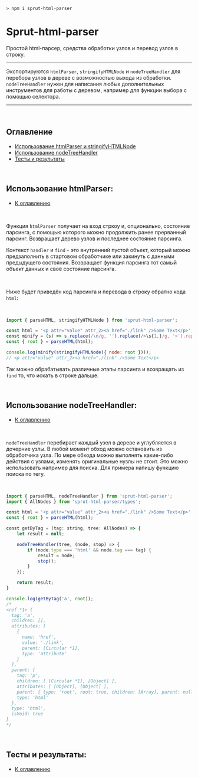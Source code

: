 ```
> npm i sprut-html-parser
```

# Sprut-html-parser

Простой html-парсер, средства обработки узлов и перевод узлов в строку.

---

Экспортируются `htmlParser`, `stringifyHTMLNode` и `nodeTreeHandler` для перебора узлов в дереве с возможностью выхода из обработки. `nodeTreeHandler` нужен для написания любых дополнительных инструментов для работы с деревом, например для функции выбора с помощью селектора.

---

<br>

## <span id="contents">Оглавление</span>

- [Использование htmlParser и stringifyHTMLNode](#html-parser)
- [Использование nodeTreeHandler](#node-tree-handler)
- [Тесты и результаты](#test-results)

<br>

## <span id="html-parser">Использование htmlParser:</span>

- [К оглавлению](#contents)

<br>

Функция `htmlParser` получает на вход стркоу и, опционально, состояние парсинга, с помощью которого можно продолжить ранее прерванный парсинг. Возвращает дерево узлов и последнее состояние парсинга.

Контекст `handler` и `find` - это внутренний пустой объект, который можно предзаполнить в стартовом обработчике или закинуть с данными предыдущего состояния.
Возвращает функция парсинга тот самый объект данных и своё состояние парсинга.

<br>

Ниже будет приведён код парсинга и перевода в строку обратно кода `html`:

<br>

```js
import { parseHTML, stringifyHTMLNode } from 'sprut-html-parser';

const html = '<p attr="value" attr_2><a href="./link" />Some Text</p>';
const minify = (s) => s.replace(/\n/g, '').replace(/>\s{1,}/g, '>').replace(/\s{1,}</g, '<').replace(/\s+/g, ' ');
const { root } = parseHTML(html);

console.log(minify(stringifyHTMLNode({ node: root })));
// <p attr="value" attr_2><a href="./link" />Some Text</p>
```

Так можно обрабатывать различные этапы парсинга и возвращать из `find` то, что искать в строке дальше.

<br>

## <span id="node-tree-handler">Использование nodeTreeHandler:</span>

- [К оглавлению](#contents)

<br>

`nodeTreeHandler` перебирает каждый узел в дереве и углубляется в дочерние узлы. В любой момент обход можно остановить из обработчика узла. По мере обхода можно выполнять какие-либо действия с узлами, изменять оригинальные нузлы не стоит. Это можно использовать например для поиска. Для примера напишу функцию поиска по тегу.

<br>

```js
import { parseHTML, nodeTreeHandler } from 'sprut-html-parser';
import { AllNodes } from 'sprut-html-parser/types';

const html = '<p attr="value" attr_2><a href="./link" />Some Text</p>';
const { root } = parseHTML(html);

const getByTag = (tag: string, tree: AllNodes) => {
    let result = null;

    nodeTreeHandler(tree, (node, stop) => {
        if (node.type === 'html' && node.tag === tag) {
            result = node;
            stop();
        }
    });

    return result;
}

console.log(getByTag('a', root));
/*
<ref *1> {
  tag: 'a',
  children: [],
  attributes: [
    {
      name: 'href',
      value: './link',
      parent: [Circular *1],
      type: 'attribute'
    }
  ],
  parent: {
    tag: 'p',
    children: [ [Circular *1], [Object] ],
    attributes: [ [Object], [Object] ],
    parent: { type: 'root', root: true, children: [Array], parent: null },
    type: 'html'
  },
  type: 'html',
  isVoid: true
}
*/
```

<br>

## <span id="test-results">Тесты и результаты:</span>

- [К оглавлению](#contents)

<br>
